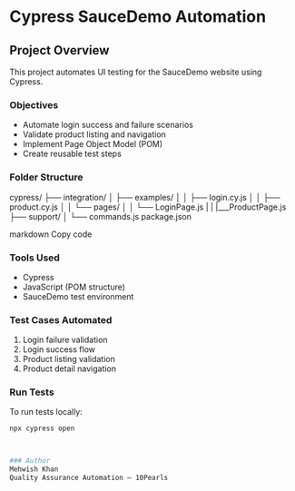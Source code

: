# Cypress SauceDemo Automation

##  Project Overview
This project automates UI testing for the SauceDemo website using Cypress.

###  Objectives
- Automate login success and failure scenarios  
- Validate product listing and navigation  
- Implement Page Object Model (POM)  
- Create reusable test steps  

###  Folder Structure
cypress/
├── integration/
│ ├── examples/
│ │ ├── login.cy.js
│ │ ├── product.cy.js
│ │ └── pages/
│ │ └── LoginPage.js
| | |___ProductPage.js
├── support/
│ └── commands.js
package.json

markdown
Copy code

###  Tools Used
- Cypress  
- JavaScript (POM structure)  
- SauceDemo test environment  

###  Test Cases Automated
1. Login failure validation  
2. Login success flow  
3. Product listing validation  
4. Product detail navigation  

###  Run Tests
To run tests locally:
```bash
npx cypress open



### Author
Mehwish Khan
Quality Assurance Automation – 10Pearls

